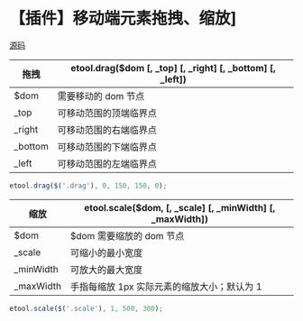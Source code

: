 # 【插件】移动端元素拖拽、缩放]

[源码](https://github.com/hewq/Front-end/blob/master/apps/JavaScript/elementtool/js/etool.js)

| 拖拽    | etool.drag($dom \[, _top] \[, _right] \[, _bottom] \[, _left]) |
| ------- | ------------------------------------------------------------ |
| $dom    | 需要移动的 dom 节点                                          |
| _top    | 可移动范围的顶端临界点                                       |
| _right  | 可移动范围的右端临界点                                       |
| _bottom | 可移动范围的下端临界点                                       |
| _left   | 可移动范围的左端临界点                                       |

```javascript
etool.drag($('.drag'), 0, 150, 150, 0);
```

| 缩放      | etool.scale($dom, \[, _scale] \[, _minWidth] \[, _maxWidth]) |
| --------- | ------------------------------------------------------------ |
| $dom      | $dom 需要缩放的 dom 节点                                     |
| _scale    | 可缩小的最小宽度                                             |
| _minWidth | 可放大的最大宽度                                             |
| _maxWidth | 手指每缩放 1px 实际元素的缩放大小；默认为 1                  |

```javascript
etool.scale($('.scale'), 1, 500, 300);
```


